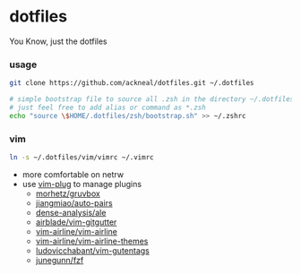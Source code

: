 # dotfiles

You Know, just the dotfiles

### usage
```sh
git clone https://github.com/ackneal/dotfiles.git ~/.dotfiles

# simple bootstrap file to source all .zsh in the directory ~/.dotfiles
# just feel free to add alias or command as *.zsh
echo "source \$HOME/.dotfiles/zsh/bootstrap.sh" >> ~/.zshrc
```

### vim
```sh
ln -s ~/.dotfiles/vim/vimrc ~/.vimrc
```
* more comfortable on netrw
* use [vim-plug](https://github.com/junegunn/vim-plug#installation) to manage plugins
  * [morhetz/gruvbox](https://github.com/morhetz/gruvbox)
  * [jiangmiao/auto-pairs](https://github.com/jiangmiao/auto-pairs)
  * [dense-analysis/ale](https://github.com/dense-analysis/ale)
  * [airblade/vim-gitgutter](https://github.com/airblade/vim-gitgutter)
  * [vim-airline/vim-airline](https://github.com/vim-airline/vim-airline)
  * [vim-airline/vim-airline-themes](https://github.com/vim-airline/vim-airline-themes)
  * [ludovicchabant/vim-gutentags](https://github.com/ludovicchabant/vim-gutentags)
  * [junegunn/fzf](https://github.com/junegunn/fzf)
